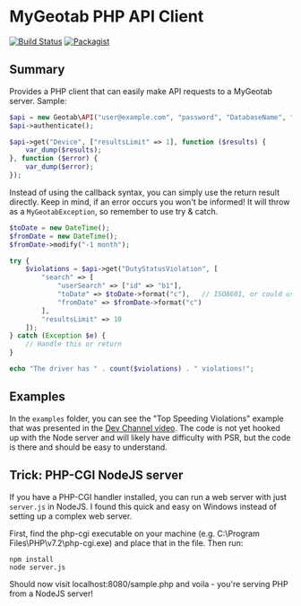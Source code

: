 MyGeotab PHP API Client
======================

[![Build Status](https://travis-ci.org/Geotab/mygeotab-php.svg?branch=master)](https://travis-ci.org/Geotab/mygeotab-php)
[![Packagist](https://img.shields.io/packagist/dm/geotab/mygeotab-php.svg)](https://packagist.org/packages/geotab/mygeotab-php)

Summary
------------
Provides a PHP client that can easily make API requests to a MyGeotab server. Sample:

```php
$api = new Geotab\API("user@example.com", "password", "DatabaseName", "my.geotab.com");
$api->authenticate();

$api->get("Device", ["resultsLimit" => 1], function ($results) {
    var_dump($results);
}, function ($error) {
    var_dump($error);
});
```

Instead of using the callback syntax, you can simply use the return result directly. Keep in mind, if an error occurs you won't be informed! It will throw as a `MyGeotabException`, so remember to use try & catch.

```php
$toDate = new DateTime();
$fromDate = new DateTime();
$fromDate->modify("-1 month");

try {
    $violations = $api->get("DutyStatusViolation", [
        "search" => [
            "userSearch" => ["id" => "b1"],
            "toDate" => $toDate->format("c"),   // ISO8601, or could use "2018-11-03 00:53:29.370134"
            "fromDate" => $fromDate->format("c")
        ],
        "resultsLimit" => 10
    ]);
} catch (Exception $e) {
    // Handle this or return
}

echo "The driver has " . count($violations) . " violations!";
```

Examples
------------
In the `examples` folder, you can see the "Top Speeding Violations" example that was presented in the [Dev Channel video](https://www.geotab.com/video/mygeotab-php-api-client/). The code is not yet hooked up with the Node server and will likely
have difficulty with PSR, but the code is there and should be easy to understand.

Trick: PHP-CGI NodeJS server
------------
If you have a PHP-CGI handler installed, you can run a web server with
just `server.js` in NodeJS. I found this quick and easy on Windows instead of setting up a complex web server.

First, find the php-cgi executable on your machine (e.g. C:\Program Files\PHP\v7.2\php-cgi.exe) and place that in the file. Then run:

```
npm install
node server.js
```

Should now visit localhost:8080/sample.php and voila - you're serving PHP from a NodeJS server!